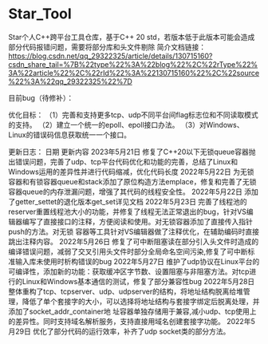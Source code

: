 # Star_Tool
Star个人C++跨平台工具仓库，基于C++ 20 std，若版本低于此版本可能会造成部分代码报错问题，需要将部分库和头文件剔除
简介文档链接：
https://blog.csdn.net/qq_29322325/article/details/130715160?csdn_share_tail=%7B%22type%22%3A%22blog%22%2C%22rType%22%3A%22article%22%2C%22rId%22%3A%22130715160%22%2C%22source%22%3A%22qq_29322325%22%7D

目前bug（待修补）：


优化目标：
（1）完善和支持更多tcp、udp不同平台间flag标志位和不同读取模式的支持。
（2）建立一个统一的epoll、epoll接口办法。
（3）对Windows、Linux的错误码信息获取统一一个接口。

更新日志：
日期                    更新内容
2023年5月21日            修复了C++20以下无锁queue容器抛出错误问题，完善了udp、tcp平台代码优化和功能的完善，总结了Linux和Windows运用的差异性并进行代码缩减，优化代码长度
2022年5月22日            为无锁容器和有锁容器queue和stack添加了原位构造方法emplace，修复和完善了无锁容器queue的内存泄漏问题，增强了其代码的线程安全性。
2022年5月22日            添加了getter_settet的退化版本get_set详见文档
2022年5月23日            完善了线程池的reserver重置线程池大小的功能，并修复了线程无法正常退出的bug，针对VS编辑器编写了直接接口的注释，方便阅读和使用。对无锁容器添加了直接传入指针push的方法。对无锁                          容器等工具针对VS编辑器做了注释优化，在辅助编码时直接跳出注释内容。
2022年5月26日            修复了可中断阻塞读在部分引入头文件时造成的编译错误问题，减弱了交叉引用头文件时部分全局命名空间污染,修复了可中断标准输入库未使用时析构错误的bug
2022年5月27日            维护了udp协议在Linux平台的可编译性，添加新的功能：获取缓冲区字节数、设置阻塞与非阻塞方法。对tcp进行的Linux和Windows基本通信的测试，修复了部分兼容性bug
2022年5月28日            整体重构了tcp、tcpserver、udp、udpserver的结构，将地址结构脱离给堆管理，降低了单个套接字的大小，可以选择将地址结构与套接字绑定后脱离处理，并添加了socket_addr_container地                          址容器单独存储用于兼容,减小udp、tcp使用上的差异性。同时支持域名解析服务，支持直接用域名创建套接字功能。
2022年5月29日            优化了部分代码的运行效率，补齐了udp socket类的部分方法。
